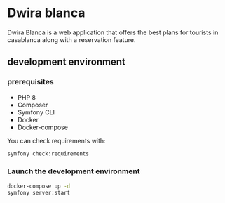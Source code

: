 # Dwira blanca

Dwira Blanca is a web application that offers the best plans for tourists in casablanca along with a reservation feature.

## development environment
### prerequisites

* PHP 8
* Composer 
* Symfony CLI
* Docker
* Docker-compose

You can check requirements with: 

```bash
symfony check:requirements
```

### Launch the development environment

```bash
docker-compose up -d
symfony server:start

```
